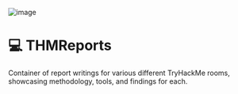 ![image](https://github.com/user-attachments/assets/a858d8aa-67bb-440a-91ec-e261bd19a679)


# 💻 THMReports

Container of report writings for various different TryHackMe rooms, showcasing methodology, tools, and findings for each. 
